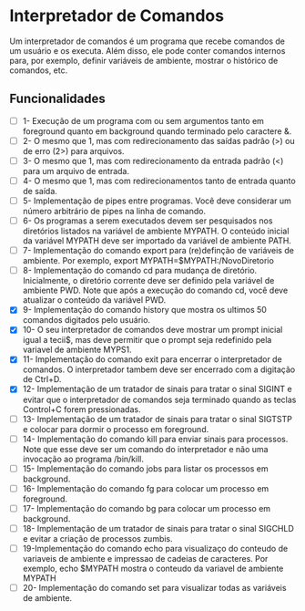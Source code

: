 # Interpretador de Comandos
Um interpretador de comandos é um programa que recebe comandos de um usuário e os executa. Além disso, ele pode conter comandos internos para, por exemplo, definir variáveis de ambiente, mostrar o histórico de comandos, etc.

## Funcionalidades

- [ ] 1- Execução de um programa com ou sem argumentos tanto em foreground quanto em background quando terminado pelo caractere &.
- [ ] 2- O mesmo que 1, mas com redirecionamento das saídas padrão (>) ou de erro (2>) para arquivos.
- [ ] 3- O mesmo que 1, mas com redirecionamento da entrada padrão (<) para um arquivo de entrada.
- [ ] 4- O mesmo que 1, mas com redirecionamentos tanto de entrada quanto de saída.
- [ ] 5- Implementação de pipes entre programas. Você deve considerar um número arbitrário de pipes na linha de comando.
- [ ] 6- Os programas a serem executados devem ser pesquisados nos diretórios listados na variável
de ambiente MYPATH. O conteúdo inicial da variável MYPATH deve ser importado da variável
de ambiente PATH.
- [ ] 7- Implementação do comando export para (re)definção de variáveis de ambiente. Por
exemplo, export MYPATH=$MYPATH:/NovoDiretorio
- [ ] 8- Implementação do comando cd para mudança de diretório. Inicialmente, o diretório corrente deve ser definido pela variável de ambiente PWD. Note que após a execução do comando
cd, você deve atualizar o conteúdo da variável PWD.
- [x] 9- Implementação do comando history que mostra os ultimos 50 comandos digitados pelo usuário.
- [x] 10- O seu interpretador de comandos deve mostrar um prompt inicial igual a tecii$, mas deve permitir que o prompt seja redefinido pela variavel de ambiente MYPS1.
- [x] 11- Implementação do comando exit para encerrar o interpretador de comandos. O interpretador tambem deve ser encerrado com a digitação de Ctrl+D.
- [x] 12- Implementação de um tratador de sinais para tratar o sinal SIGINT e evitar que o interpretador de comandos seja terminado quando as teclas Control+C forem pressionadas.
- [ ] 13- Implementação de um tratador de sinais para tratar o sinal SIGTSTP e colocar para
dormir o processo em foreground.
- [ ] 14- Implementação do comando kill para enviar sinais para processos. Note que esse deve
ser um comando do interpretador e não uma invocação ao programa /bin/kill.
- [ ] 15- Implementação do comando jobs para listar os processos em background.
- [ ] 16- Implementação do comando fg para colocar um processo em foreground.
- [ ] 17- Implementação do comando bg para colocar um processo em background.
- [ ] 18- Implementação de um tratador de sinais para tratar o sinal SIGCHLD e evitar a criação
de processos zumbis.
- [ ] 19-Implementação do comando echo para visualizaço do conteudo de variaveis de ambiente
  e impressao de cadeias de caracteres. Por exemplo, echo $MYPATH mostra o conteudo da
  variavel de ambiente MYPATH
- [ ] 20- Implementação do comando set para visualizar todas as variáveis de ambiente.